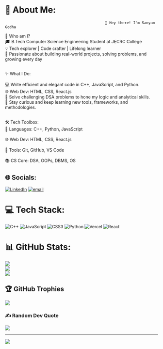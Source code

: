 # 💫 About Me:
                                                  👋 Hey there! I'm Sanyam Godha
  🌟 Who am I?<br>
  🎓 B.Tech Computer Science Engineering Student at JECRC College<br>
  💡 Tech explorer | Code crafter | Lifelong learner  <br>
  🌱 Passionate about building real-world projects, solving problems, and growing every day<br><br>
  
  ✨ What I Do:<br><br>
  💻 Write efficient and elegant code in C++, JavaScript, and Python.<br>
  🌐 Web Dev: HTML, CSS, React.js<br>
  🎯 Solve challenging DSA problems to hone my logic and analytical skills.<br>
  📖 Stay curious and keep learning new tools, frameworks, and methodologies.<br><br>
  
  🛠️ Tech Toolbox:<br>
  🚀 Languages: C++, Python, JavaScript<br><br>
  🌐 Web Dev: HTML, CSS, React.js<br><br>
  🧰 Tools: Git, GitHub, VS Code<br><br>
  📚 CS Core: DSA, OOPs, DBMS, OS


## 🌐 Socials:
[![LinkedIn](https://img.shields.io/badge/LinkedIn-%230077B5.svg?logo=linkedin&logoColor=white)](www.linkedin.com/in/sanyam-godha-b904621b3) [![email](https://img.shields.io/badge/Email-D14836?logo=gmail&logoColor=white)](mailto:jain9sanyam@gmail.com) 

# 💻 Tech Stack:
![C++](https://img.shields.io/badge/c++-%2300599C.svg?style=for-the-badge&logo=c%2B%2B&logoColor=white) ![JavaScript](https://img.shields.io/badge/javascript-%23323330.svg?style=for-the-badge&logo=javascript&logoColor=%23F7DF1E) ![CSS3](https://img.shields.io/badge/css3-%231572B6.svg?style=for-the-badge&logo=css3&logoColor=white) ![Python](https://img.shields.io/badge/python-3670A0?style=for-the-badge&logo=python&logoColor=ffdd54) ![Vercel](https://img.shields.io/badge/vercel-%23000000.svg?style=for-the-badge&logo=vercel&logoColor=white) ![React](https://img.shields.io/badge/react-%2320232a.svg?style=for-the-badge&logo=react&logoColor=%2361DAFB)
# 📊 GitHub Stats:
![](https://github-readme-stats.vercel.app/api?username=Sanyam3012&theme=default&hide_border=false&include_all_commits=false&count_private=false)<br/>
![](https://nirzak-streak-stats.vercel.app/?user=Sanyam3012&theme=default&hide_border=false)<br/>
![](https://github-readme-stats.vercel.app/api/top-langs/?username=Sanyam3012&theme=default&hide_border=false&include_all_commits=false&count_private=false&layout=compact)

## 🏆 GitHub Trophies
![](https://github-profile-trophy.vercel.app/?username=Sanyam3012&theme=default&no-frame=false&no-bg=false&margin-w=4)

### ✍️ Random Dev Quote
![](https://quotes-github-readme.vercel.app/api?type=horizontal&theme=radical)

---
[![](https://visitcount.itsvg.in/api?id=Sanyam3012&icon=0&color=0)](https://visitcount.itsvg.in)

<!-- Proudly created with GPRM ( https://gprm.itsvg.in ) -->
